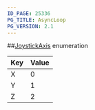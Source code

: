 ```yaml
---
ID_PAGE: 25336
PG_TITLE: AsyncLoop
PG_VERSION: 2.1
---
```

##[JoystickAxis](/classes/2.2/JoystickAxis) enumeration

Key | Value
---|---
X | 0
Y | 1
Z | 2


